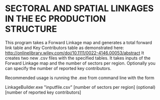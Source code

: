 # SECTORAL AND SPATIAL LINKAGES IN THE EC PRODUCTION STRUCTURE

This program takes a Forward Linkage map and generates a total forward link table and Key Contributors table as demonstrated here:
http://onlinelibrary.wiley.com/doi/10.1111/0022-4146.00053/abstract
It creates two new .csv files with the specified tables.
It takes inputs of the Forward Linkage map and the number of sectors per region. 
Optionally you can specify the number of reported key contributors.


Recommended usage is running the .exe from command line with the form

LinkageBuilder.exe "inputfile.csv" [number of sectors per region] (optional)[number of reported key contributors]
